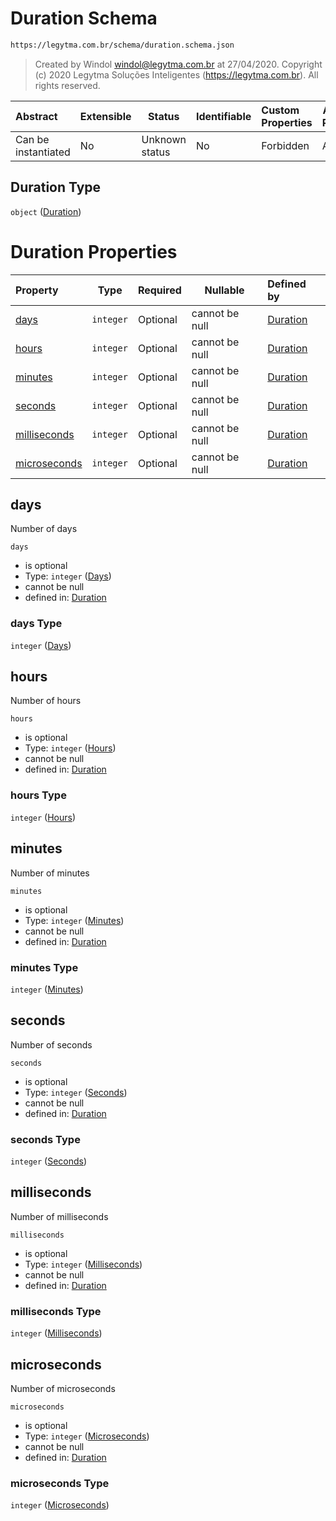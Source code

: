 # Duration Schema

```txt
https://legytma.com.br/schema/duration.schema.json
```




> Created by Windol [windol@legytma.com.br](mailto:windol@legytma.com.br) at 27/04/2020.
> Copyright (c) 2020 Legytma Soluções Inteligentes (<https://legytma.com.br>). All rights reserved.
>

| Abstract            | Extensible | Status         | Identifiable | Custom Properties | Additional Properties | Access Restrictions | Defined In                                                                    |
| :------------------ | ---------- | -------------- | ------------ | :---------------- | --------------------- | ------------------- | ----------------------------------------------------------------------------- |
| Can be instantiated | No         | Unknown status | No           | Forbidden         | Allowed               | none                | [duration.schema.json](../schema/duration.schema.json) |

## Duration Type

`object` ([Duration](duration.md))

# Duration Properties

| Property                      | Type      | Required | Nullable       | Defined by                                                                                                                         |
| :---------------------------- | --------- | -------- | -------------- | :--------------------------------------------------------------------------------------------------------------------------------- |
| [days](#days)                 | `integer` | Optional | cannot be null | [Duration](duration-properties-days.md)                 |
| [hours](#hours)               | `integer` | Optional | cannot be null | [Duration](duration-properties-hours.md)               |
| [minutes](#minutes)           | `integer` | Optional | cannot be null | [Duration](duration-properties-minutes.md)           |
| [seconds](#seconds)           | `integer` | Optional | cannot be null | [Duration](duration-properties-seconds.md)           |
| [milliseconds](#milliseconds) | `integer` | Optional | cannot be null | [Duration](duration-properties-milliseconds.md) |
| [microseconds](#microseconds) | `integer` | Optional | cannot be null | [Duration](duration-properties-microseconds.md) |

## days

Number of days


`days`

-   is optional
-   Type: `integer` ([Days](duration-properties-days.md))
-   cannot be null
-   defined in: [Duration](duration-properties-days.md)

### days Type

`integer` ([Days](duration-properties-days.md))

## hours

Number of hours


`hours`

-   is optional
-   Type: `integer` ([Hours](duration-properties-hours.md))
-   cannot be null
-   defined in: [Duration](duration-properties-hours.md)

### hours Type

`integer` ([Hours](duration-properties-hours.md))

## minutes

Number of minutes


`minutes`

-   is optional
-   Type: `integer` ([Minutes](duration-properties-minutes.md))
-   cannot be null
-   defined in: [Duration](duration-properties-minutes.md)

### minutes Type

`integer` ([Minutes](duration-properties-minutes.md))

## seconds

Number of seconds


`seconds`

-   is optional
-   Type: `integer` ([Seconds](duration-properties-seconds.md))
-   cannot be null
-   defined in: [Duration](duration-properties-seconds.md)

### seconds Type

`integer` ([Seconds](duration-properties-seconds.md))

## milliseconds

Number of milliseconds


`milliseconds`

-   is optional
-   Type: `integer` ([Milliseconds](duration-properties-milliseconds.md))
-   cannot be null
-   defined in: [Duration](duration-properties-milliseconds.md)

### milliseconds Type

`integer` ([Milliseconds](duration-properties-milliseconds.md))

## microseconds

Number of microseconds


`microseconds`

-   is optional
-   Type: `integer` ([Microseconds](duration-properties-microseconds.md))
-   cannot be null
-   defined in: [Duration](duration-properties-microseconds.md)

### microseconds Type

`integer` ([Microseconds](duration-properties-microseconds.md))

